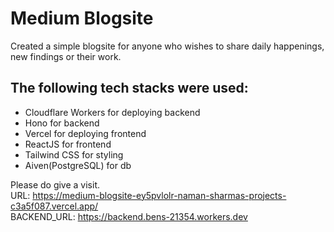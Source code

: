 # Medium Blogsite
Created a simple blogsite for anyone who wishes to share daily happenings, new findings or their work.
## The following tech stacks were used:
<ul>
  <li>Cloudflare Workers for deploying backend</li>
  <li>Hono for backend</li>
  <li>Vercel for deploying frontend</li>
  <li>ReactJS for frontend</li>
  <li>Tailwind CSS for styling</li>
  <li>Aiven(PostgreSQL) for db</li>
</ul>

Please do give a visit.<br />
URL: https://medium-blogsite-ey5pvlolr-naman-sharmas-projects-c3a5f087.vercel.app/<br />
BACKEND_URL: https://backend.bens-21354.workers.dev

